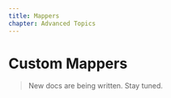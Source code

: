 ```yaml
---
title: Mappers
chapter: Advanced Topics
---
```


# Custom Mappers

> New docs are being written. Stay tuned.
